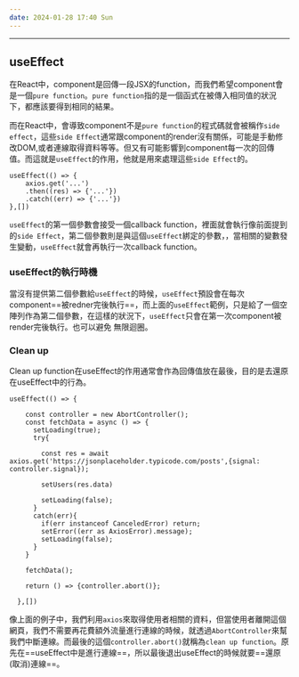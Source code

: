 ```yaml
---
date: 2024-01-28 17:40 Sun
---
```

---
## useEffect 

在React中，component是回傳一段JSX的function，而我們希望component會是一個`pure function`。`pure function`指的是一個函式在被傳入相同值的狀況下，都應該要得到相同的結果。

而在React中，會導致component不是`pure function`的程式碼就會被稱作`side effect`，這些`side Effect`通常跟component的render沒有關係，可能是手動修改DOM,或者連線取得資料等等。但又有可能影響到component每一次的回傳值。而這就是`useEffect`的作用，他就是用來處理這些`side Effect`的。

```tsx
useEffect(() => {
	axios.get('...')
	.then((res) => {'...'})
	.catch((err) => {'...'})
},[])
```

`useEffect`的第一個參數會接受一個callback function，裡面就會執行像前面提到的`side Effect`，第二個參數則是與這個`useEffect`綁定的參數，，當相關的變數發生變動，`useEffect`就會再執行一次callback function。

### useEffect的執行時機

當沒有提供第二個參數給`useEffect`的時候，`useEffect`預設會在每次component==被redner完後執行==，而上面的`useEffect`範例，只是給了一個空陣列作為第二個參數，在這樣的狀況下，`useEffect`只會在第一次component被render完後執行。也可以避免     無限迴圈。


### Clean up 

Clean up function在useEffect的作用通常會作為回傳值放在最後，目的是去還原在useEffect中的行為。

```tsx
useEffect(() => {

    const controller = new AbortController();
    const fetchData = async () => {
      setLoading(true);
      try{
      
        const res = await axios.get('https://jsonplaceholder.typicode.com/posts',{signal: controller.signal});

        setUsers(res.data)

        setLoading(false);
      }
      catch(err){
        if(err instanceof CanceledError) return;
        setError((err as AxiosError).message);
        setLoading(false);
      }    
    }
    
    fetchData();

    return () => {controller.abort()};

  },[])
```

像上面的例子中，我們利用`axios`來取得使用者相關的資料，但當使用者離開這個網頁，我們不需要再花費額外流量進行連線的時候，就透過`AbortController`來幫我們中斷連線。而最後的這個`controller.abort()`就稱為`clean up function`。原先在==useEffect中是進行連線==，所以最後退出useEffect的時候就要==還原(取消)連線==。

